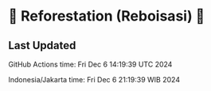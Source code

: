 
# 🌳 Reforestation (Reboisasi) 🌲

## Last Updated

GitHub Actions time: Fri Dec  6 14:19:39 UTC 2024

Indonesia/Jakarta time: Fri Dec  6 21:19:39 WIB 2024
